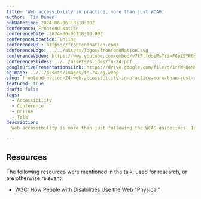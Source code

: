 ```yaml
---
title: 'Web accessibility in practice, more than just WCAG'
author: 'Tim Damen'
pubDatetime: 2024-06-06T18:10:00Z
conference: Frontend Nation
conferenceDate: 2024-06-06T18:10:00Z
conferenceLocation: Online
conferenceURL: https://frontendnation.com/
conferenceLogo: ../../assets/logos/frontendNation.svg
conferenceVideo: https://www.youtube.com/embed/v7kFtfdoiRs?si=FGpZ5YR6oC5EJccL
conferenceSlides: ../../assets/slides/fn-24.pdf
googleDrivePresentationsLink: https://drive.google.com/file/d/1rYW-QeMXI-v5wZ4G0zhfUzOPpf85OTS1/view?usp=sharing
ogImage: ../../assets/images/fn-24-og.webp
slug: frontend-nation-24-web-accessibility-in-practice-more-than-just-wcag
featured: true
draft: false
tags:
  - Accessibility
  - Conference
  - Online
  - Talk
description:
  Web accessibility is more than just following the WCAG guidelines. In this talk, we explore the practical aspects of making the web accessible, including real-world examples, user testing, and the importance of understanding diverse user needs. Learn how to create inclusive digital experiences that go beyond compliance.

---
```


## Resources
The following resources were mentioned in the talk, used for research, or are otherwise relevant:
- [W3C: How People with Disabilities Use the Web "Physical"](https://www.w3.org/WAI/people-use-web/abilities-barriers/physical/)
